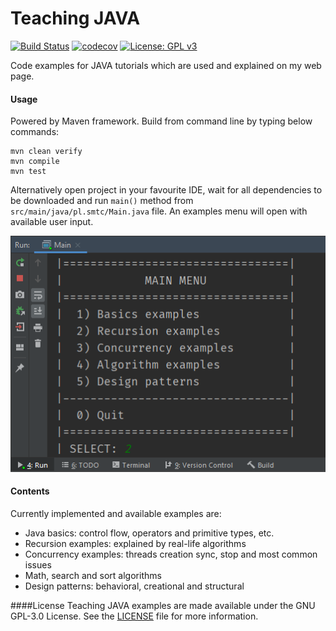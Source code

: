 # Teaching JAVA

[![Build Status](https://travis-ci.com/piopon/teaching-java.svg?branch=master)](https://travis-ci.com/piopon/teaching-java)
[![codecov](https://codecov.io/gh/piopon/teaching-java/branch/master/graph/badge.svg)](https://codecov.io/gh/piopon/teaching-java)
[![License: GPL v3](https://img.shields.io/badge/License-GPLv3-blue.svg)](https://www.gnu.org/licenses/gpl-3.0)

Code examples for JAVA tutorials which are used and explained on my web page.

#### Usage
Powered by Maven framework. Build from command line by typing below commands:
```text
mvn clean verify
mvn compile
mvn test
```
Alternatively open project in your favourite IDE, wait for all dependencies to be downloaded and run `main()` method from `src/main/java/pl.smtc/Main.java` file.
An examples menu will open with available user input.

![Main examples menu](src/main/resources/documentation/readme_menu.png?raw=true "Main examples menu")

#### Contents
Currently implemented and available examples are:
* Java basics: control flow, operators and primitive types, etc.
* Recursion examples: explained by real-life algorithms
* Concurrency examples: threads creation sync, stop and most common issues
* Math, search and sort algorithms
* Design patterns: behavioral, creational and structural

####License
Teaching JAVA examples are made available under the GNU GPL-3.0 License. See the
[LICENSE](LICENSE)
file for more information.
